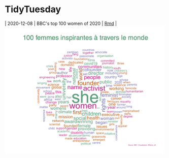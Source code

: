 # TidyTuesday

| 2020-12-08 | BBC's top 100 women of 2020 | [Rmd](Women2020.Rmd) |  ![much-smaller image](Women2020_vf.png)
